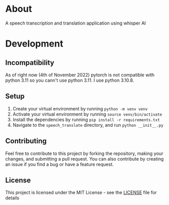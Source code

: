 # About

A speech transcription and translation application using whisper AI

# Development

## Incompatibility

As of right now (4th of November 2022) pytorch is not compatible with python 3.11 so you cann't use python 3.11. I use python 3.10.8.

## Setup

1. Create your virtual environment by running `python -m venv venv`
2. Activate your virtual environment by running `source venv/bin/activate`
3. Install the dependencies by running `pip install -r requirements.txt`
4. Navigate to the `speech_translate` directory, and run `python __init__.py`

## Contributing

Feel free to contribute to this project by forking the repository, making your changes, and submitting a pull request. You can also contribute by creating an issue if you find a bug or have a feature request.

## License

This project is licensed under the MIT License - see the [LICENSE](LICENSE) file for details
